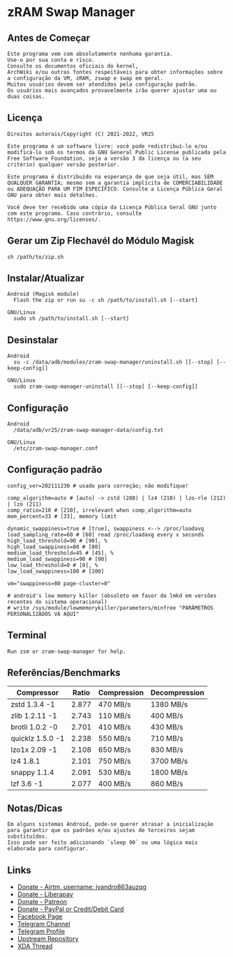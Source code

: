 # zRAM Swap Manager

## Antes de Começar
    Este programa vem com absolutamente nenhuma garantia.
    Use-o por sua conta e risco.
    Consulte os documentos oficiais do kernel, 
    ArchWiki e/ou outras fontes respeitáveis para obter informações sobre a configuração da VM, zRAM, zswap e swap em geral.
    Muitos usuários devem ser atendidos pela configuração padrão.
    Os usuários mais avançados provavelmente irão querer ajustar uma ou duas coisas.

## Licença
    Direitos autorais/Copyright (C) 2021-2022, VR25

    Este programa é um software livre: você pode redistribuí-lo e/ou modificá-lo sob os termos da GNU General Public License publicada pela Free Software Foundation, seja a versão 3 da licença ou (a seu critério) qualquer versão posterior.

    Este programa é distribuído na esperança de que seja útil, mas SEM QUALQUER GARANTIA; mesmo sem a garantia implícita de COMERCIABILIDADE ou ADEQUAÇÃO PARA UM FIM ESPECÍFICO. Consulte a Licença Pública Geral GNU para obter mais detalhes.

    Você deve ter recebido uma cópia da Licença Pública Geral GNU junto com este programa. Caso contrário, consulte https://www.gnu.org/licenses/.
     
## Gerar um Zip Flechavél do Módulo Magisk
    sh /path/to/zip.sh

## Instalar/Atualizar
    Android (Magisk module)
      Flash the zip or run su -c sh /path/to/install.sh [--start]

    GNU/Linux
      sudo sh /path/to/install.sh [--start]

## Desinstalar
    Android
      su -c /data/adb/modules/zram-swap-manager/uninstall.sh [[--stop] [--keep-config]]

    GNU/Linux
      sudo zram-swap-manager-uninstall [[--stop] [--keep-config]]

## Configuração
    Android
      /data/adb/vr25/zram-swap-manager-data/config.txt

    GNU/Linux
      /etc/zram-swap-manager.conf

## Configuração padrão
    config_ver=202111230 # usado para correção; não modifique!

    comp_algorithm=auto # [auto] -> zstd (288) | lz4 (210) | lzo-rle (212) | lzo (211)
    comp_ratio=210 # [210], irrelevant when comp_algorithm=auto
    mem_percent=33 # [33], memory limit

    dynamic_swappiness=true # [true], swappiness <--> /proc/loadavg
    load_sampling_rate=60 # [60] read /proc/loadavg every x seconds
    high_load_threshold=90 # [90], %
    high_load_swappiness=80 # [80]
    medium_load_threshold=45 # [45], %
    medium_load_swappiness=90 # [90]
    low_load_threshold=0 # [0], %
    low_load_swappiness=100 # [100]

    vm="swappiness=80 page-cluster=0"

    # android's low memory killer (obsoleto em favor do lmkd em versões recentes do sistema operacional)
    # write /sys/module/lowmemorykiller/parameters/minfree "PARÂMETROS PERSONALIZADOS VÁ AQUI"

## Terminal
    Run zsm or zram-swap-manager for help.

## Referências/Benchmarks
|    Compressor	   | Ratio	| Compression | Decompression |
|------------------|--------|-------------|---------------|
|  zstd 1.3.4 -1	 | 2.877	|   470 MB/s	|   1380 MB/s   |
| zlib 1.2.11 -1	 | 2.743  |   110 MB/s  |   400 MB/s    |
| brotli 1.0.2 -0	 | 2.701	|   410 MB/s	|   430 MB/s    |
| quicklz 1.5.0 -1 | 2.238	|   550 MB/s  |   710 MB/s    |
|  lzo1x 2.09 -1	 | 2.108	|   650 MB/s	|   830 MB/s    |
|    lz4 1.8.1	   | 2.101  |   750 MB/s  |   3700 MB/s   |
|   snappy 1.1.4   | 2.091	|   530 MB/s	|   1800 MB/s   |
|    lzf 3.6 -1	   | 2.077	|   400 MB/s	|   860 MB/s    |


## Notas/Dicas
    Em alguns sistemas Android, pode-se querer atrasar a inicialização para garantir que os padrões e/ou ajustes de terceiros sejam substituídos.
    Isso pode ser feito adicionando `sleep 90` ou uma lógica mais elaborada para configurar.

## Links

- [Donate - Airtm, username: ivandro863auzqg](https://app.airtm.com/send-or-request/send)
- [Donate - Liberapay](https://liberapay.com/vr25)
- [Donate - Patreon](https://patreon.com/vr25)
- [Donate - PayPal or Credit/Debit Card](https://www.paypal.com/cgi-bin/webscr?cmd=_donations&business=iprj25@gmail.com&lc=US&item_name=VR25+is+creating+free+and+open+source+software.+Donate+to+suppport+their+work.&no_note=0&cn=&currency_code=USD&bn=PP-DonationsBF:btn_donateCC_LG.gif:NonHosted)
- [Facebook Page](https://fb.me/vr25xda)
- [Telegram Channel](https://t.me/vr25_xda)
- [Telegram Profile](https://t.me/vr25xda)
- [Upstream Repository](https://github.com/vr-25/zram-swap-manager)
- [XDA Thread](https://forum.xda-developers.com/t/zram-swap-manager-for-android-and-gnu-linux-systems.4352797)
